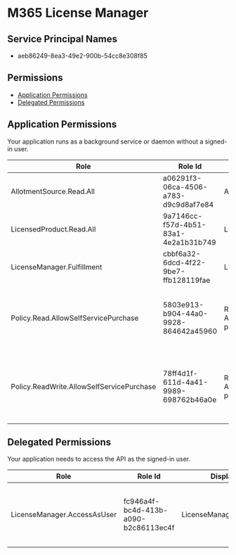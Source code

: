 # M365 License Manager
## Service Principal Names
- aeb86249-8ea3-49e2-900b-54cc8e308f85

 ## Permissions
- [Application Permissions](#application-permissions)
- [Delegated Permissions](#delegated-permissions)

## Application Permissions
Your application runs as a background service or daemon without a signed-in user.

| Role | Role Id | Display Name | Description |
|---|---|---|---|
| AllotmentSource.Read.All | a06291f3-06ca-4506-a783-d9c9d8af7e84 | AllotmentSource.Read.All | This allows an application to call Allotment to get details about subscription |
| LicensedProduct.Read.All | 9a7146cc-f57d-4b51-83a1-4e2a1b31b749 | LicensedProduct.Read.All | Enables the client to read all Licensed Product information. |
| LicenseManager.Fulfillment | cbbf6a32-6dcd-4f22-9be7-ffb128119fae | LicenseManager.Fulfillment | Allows the application to submit Fulfillment actions. |
| Policy.Read.AllowSelfServicePurchase | 5803e913-b904-44a0-9928-864642a45960 | Read AllowSelfServicePurchase policy settings | Allows the app to read AllowSelfServicePurchase policy settings, which govern the availability of self-service purchases by non-admin members of your organization. |
| Policy.ReadWrite.AllowSelfServicePurchase | 78ff4d1f-611d-4a41-9989-698762b46a0e | Read and manage AllowSelfServicePurchase policy settings | Allows the app to read and manage AllowSelfServicePurchase policy settings, which govern the availability of self-service purchases by non-admin members of your organization. |

## Delegated Permissions
Your application needs to access the API as the signed-in user. 

| Role | Role Id | Display Name | Description |
|---|---|---|---|
| LicenseManager.AccessAsUser | fc946a4f-bc4d-413b-a090-b2c86113ec4f | LicenseManager.AccessAsUser | Access the M365 License Manager service as the signed-in user |

